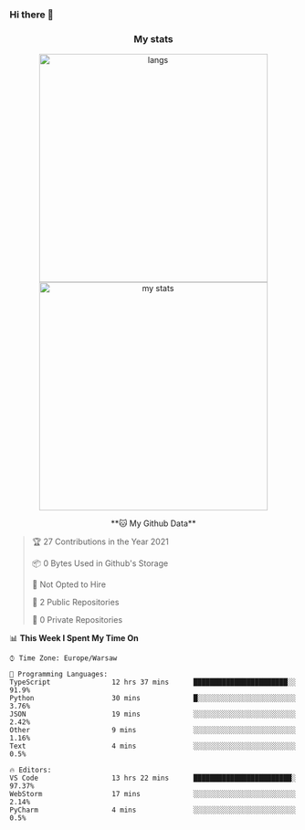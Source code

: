 ### Hi there 👋

<!--
**DamianKocjan/DamianKocjan** is a ✨ _special_ ✨ repository because its `README.md` (this file) appears on your GitHub profile.

Here are some ideas to get you started:

- 🔭 I’m currently working on ...
- 🌱 I’m currently learning ...
- 👯 I’m looking to collaborate on ...
- 🤔 I’m looking for help with ...
- 💬 Ask me about ...
- 📫 How to reach me: ...
- 😄 Pronouns: ...
- ⚡ Fun fact: ...
-->

<h3 align="center">My stats</h3>

<p align="center">
  <img src="https://github-readme-stats.vercel.app/api/top-langs/?username=DamianKocjan&layout=compact" width="400" alt="langs" />
  <br />
  <img src="https://github-readme-stats.vercel.app/api?username=DamianKocjan&count_private=true&show_icons=true" width="400" alt="my stats" />
  <br />
  <p align="center">
    <!--START_SECTION:waka-->
**🐱 My Github Data** 

> 🏆 27 Contributions in the Year 2021
 > 
> 📦 0 Bytes Used in Github's Storage 
 > 
> 🚫 Not Opted to Hire
 > 
> 📜 2 Public Repositories 
 > 
> 🔑 0 Private Repositories  
 > 
📊 **This Week I Spent My Time On** 

```text
⌚︎ Time Zone: Europe/Warsaw

💬 Programming Languages: 
TypeScript               12 hrs 37 mins      ███████████████████████░░   91.9% 
Python                   30 mins             █░░░░░░░░░░░░░░░░░░░░░░░░   3.76% 
JSON                     19 mins             ░░░░░░░░░░░░░░░░░░░░░░░░░   2.42% 
Other                    9 mins              ░░░░░░░░░░░░░░░░░░░░░░░░░   1.16% 
Text                     4 mins              ░░░░░░░░░░░░░░░░░░░░░░░░░   0.5%

🔥 Editors: 
VS Code                  13 hrs 22 mins      ████████████████████████░   97.37% 
WebStorm                 17 mins             ░░░░░░░░░░░░░░░░░░░░░░░░░   2.14% 
PyCharm                  4 mins              ░░░░░░░░░░░░░░░░░░░░░░░░░   0.5%

```


<!--END_SECTION:waka-->
  </p>
</p>
